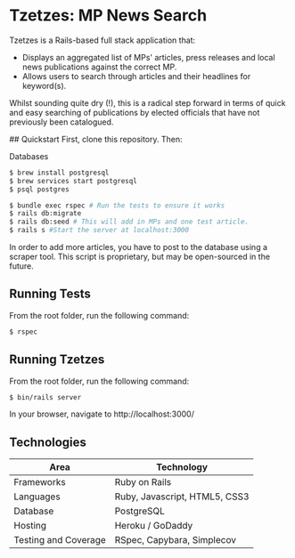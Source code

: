 # Tzetzes: MP News Search

Tzetzes is a Rails-based full stack application that:
- Displays an aggregated list of MPs' articles, press releases and local news publications against the correct MP.
- Allows users to search through articles and their headlines for keyword(s).

Whilst sounding quite dry (!), this is a radical step forward in terms of quick and easy searching of publications by elected officials that have not previously been catalogued.

## Quickstart
First, clone this repository. Then:

Databases
```bash
$ brew install postgresql
$ brew services start postgresql
$ psql postgres
```

```bash
$ bundle exec rspec # Run the tests to ensure it works
$ rails db:migrate
$ rails db:seed # This will add in MPs and one test article.
$ rails s #Start the server at localhost:3000
```

In order to add more articles, you have to post to the database using a scraper tool. This script is proprietary, but may be open-sourced in the future.

## Running Tests
From the root folder, run the following command:
```bash
$ rspec 
```

## Running Tzetzes
From the root folder, run the following command:
```bash
$ bin/rails server
```
In your browser, navigate to http://localhost:3000/ 

## Technologies

| Area                 | Technology                 |
| -------------------- | -------------------------- |
| Frameworks           | Ruby on Rails              |
| Languages            | Ruby, Javascript, HTML5, CSS3|
| Database             | PostgreSQL                 |
| Hosting              | Heroku / GoDaddy           |
| Testing and Coverage | RSpec, Capybara, Simplecov |

